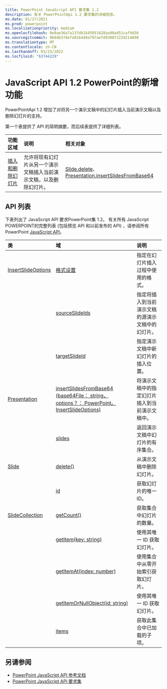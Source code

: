 ```yaml
---
title: PowerPoint JavaScript API 要求集 1.2
description: 有关 PowerPointApi 1.2 要求集的详细信息。
ms.date: 01/27/2021
ms.prod: powerpoint
ms.localizationpriority: medium
ms.openlocfilehash: 0e8ae36a7a137db1645051628aa90a451caf4d56
ms.sourcegitcommit: 968d637defe816449a797aefd930872229214898
ms.translationtype: MT
ms.contentlocale: zh-CN
ms.lasthandoff: 03/23/2022
ms.locfileid: "63744229"
---
```

# <a name="whats-new-in-powerpoint-javascript-api-12"></a>JavaScript API 1.2 PowerPoint的新增功能

PowerPointApi 1.2 增加了对将另一个演示文稿中的幻灯片插入当前演示文稿以及删除幻灯片的支持。

第一个表提供了 API 的简明摘要，而后续表提供了详细列表。

| 功能区域 | 说明 | 相关对象 |
|:--- |:--- |:--- |
| [插入和删除幻灯片](../../powerpoint/insert-slides-into-presentation.md) | 允许将现有幻灯片从另一个演示文稿插入当前演示文稿，以及删除幻灯片。 | [Slide.delete](/javascript/api/powerpoint/powerpoint.slide#delete--)、 [Presentation.insertSlidesFromBase64](/javascript/api/powerpoint/powerpoint.presentation#powerpoint-powerpoint-presentation-insertslidesfrombase64-member(1))|

## <a name="api-list"></a>API 列表

下表列出了 JavaScript API 要求PowerPoint集 1.2。 有关所有 JavaScript POWERPOINT的完整列表 (包括预览 API 和以前发布的 API) ，请参阅所有 PowerPoint [JavaScript API](/javascript/api/powerpoint?view=powerpoint-js-preview&preserve-view=true)。

| 类 | 域 | 说明 |
|:---|:---|:---|
|[InsertSlideOptions](/javascript/api/powerpoint/powerpoint.insertslideoptions)|[格式设置](/javascript/api/powerpoint/powerpoint.insertslideoptions#powerpoint-powerpoint-insertslideoptions-formatting-member)|指定在幻灯片插入过程中使用的格式。|
||[sourceSlideIds](/javascript/api/powerpoint/powerpoint.insertslideoptions#powerpoint-powerpoint-insertslideoptions-sourceslideids-member)|指定将插入到当前演示文稿的源演示文稿中的幻灯片。|
||[targetSlideId](/javascript/api/powerpoint/powerpoint.insertslideoptions#powerpoint-powerpoint-insertslideoptions-targetslideid-member)|指定演示文稿中新幻灯片的插入位置。|
|[Presentation](/javascript/api/powerpoint/powerpoint.presentation)|[insertSlidesFromBase64 (base64File： string， options？： PowerPoint。InsertSlideOptions) ](/javascript/api/powerpoint/powerpoint.presentation#powerpoint-powerpoint-presentation-insertslidesfrombase64-member(1))|将演示文稿中的指定幻灯片插入到当前演示文稿中。|
||[slides](/javascript/api/powerpoint/powerpoint.presentation#powerpoint-powerpoint-presentation-slides-member)|返回演示文稿中幻灯片的有序集合。|
|[Slide](/javascript/api/powerpoint/powerpoint.slide)|[delete()](/javascript/api/powerpoint/powerpoint.slide#powerpoint-powerpoint-slide-delete-member(1))|从演示文稿中删除幻灯片。|
||[id](/javascript/api/powerpoint/powerpoint.slide#powerpoint-powerpoint-slide-id-member)|获取幻灯片的唯一 ID。|
|[SlideCollection](/javascript/api/powerpoint/powerpoint.slidecollection)|[getCount()](/javascript/api/powerpoint/powerpoint.slidecollection#powerpoint-powerpoint-slidecollection-getcount-member(1))|获取集合中幻灯片的数量。|
||[getItem(key: string)](/javascript/api/powerpoint/powerpoint.slidecollection#powerpoint-powerpoint-slidecollection-getitem-member(1))|使用其唯一 ID 获取幻灯片。|
||[getItemAt(index: number)](/javascript/api/powerpoint/powerpoint.slidecollection#powerpoint-powerpoint-slidecollection-getitemat-member(1))|使用集合中从零开始索引获取幻灯片。|
||[getItemOrNullObject(id: string)](/javascript/api/powerpoint/powerpoint.slidecollection#powerpoint-powerpoint-slidecollection-getitemornullobject-member(1))|使用其唯一 ID 获取幻灯片。|
||[items](/javascript/api/powerpoint/powerpoint.slidecollection#powerpoint-powerpoint-slidecollection-items-member)|获取此集合中已加载的子项。|

## <a name="see-also"></a>另请参阅

- [PowerPoint JavaScript API 参考文档](/javascript/api/powerpoint?view=powerpoint-js-1.2&preserve-view=true)
- [PowerPoint JavaScript API 要求集](powerpoint-api-requirement-sets.md)
